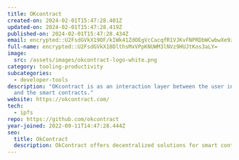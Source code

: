 ```yaml
---
title: OKcontract
created-on: 2024-02-01T15:47:28.401Z
updated-on: 2024-02-01T15:47:28.419Z
published-on: 2024-02-01T15:47:28.434Z
email: encrypted::U2FsdGVkX19OF/kIWk41ZdOEgVcCacqfR1VJKvFNPRDbWCwbwXe9zhinD8KGjEt5
full-name: encrypted::U2FsdGVkX18DlthsMxVPpKNUWM3lNVz9HUJtKos3aLY=
image:
  src: /assets/images/okcontract-logo-white.png
category: tooling-productivity
subcategories:
  - developer-tools
description: "OKcontract is as an interaction layer between the user interface
  and the smart contracts."
website: https://okcontract.com/
tech:
  - ipfs
repo: https://github.com/okcontract
year-joined: 2022-09-11T14:47:28.444Z
seo:
  title: OkContract
  description: OkContract offers decentralized solutions for smart contract management.
---
```

